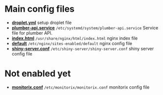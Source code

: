 # Main config files
- **[droplet.yml](./droplet.yml)** setup droplet file
- **[plumber-api.service](./plumber-api.service)** `/etc/systemd/system/plumber-api.service` Service file for plumber API.
- **[index.html](./index.html)** `/usr/share/nginx/html/index.html` nginx index file
- **[default](./default)** `/etc/nginx/sites-enabled/default` nginx config file
- **[shiny-server.conf](./shiny-server.conf)** `/etc/shiny-server/shiny-server.conf` shiny server config file

# Not enabled yet
- **[monitorix.conf](./monitorix.conf)** `/etc/monitorix/monitorix.conf` monitorix config file
